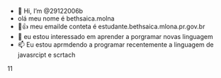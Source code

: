 - 👋 Hi, I’m @29122006b
- olá meu nome é bethsaica.molna
- 🌱:+1: meu emailde conteta é estudante.bethsaica.mlona.pr.gov.br 
- 💞️ eu estou interessado em aprender a porgramar novas linguagem 
- 📫 Eu estou aprmdendo a programar recentemente a linguagem de javasrcipt e scrtach

<!---
8
29122006b/29122006b is a ✨ special ✨ repository because its `README.md` (this file) appears on your GitHub profile.
9
You can click the Preview link to take a look at your changes.
10
--->
11
